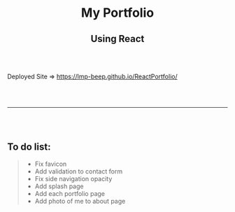 
<h1 align="center">My Portfolio</h1>
<h2 align="center">Using React</h2>    

<br/><br/>

Deployed Site => https://lmp-beep.github.io/ReactPortfolio/

<br/><br/>


***
<br/><br/>

## To do list:  
>* Fix favicon
>* Add validation to contact form
>* Fix side navigation opacity
>* Add splash page
>* Add each portfolio page
>* Add photo of me to about page
